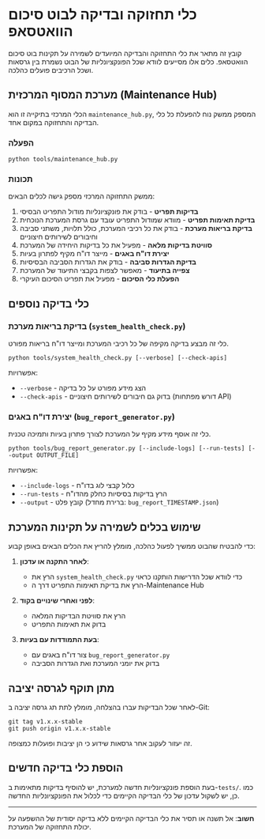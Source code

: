 # כלי תחזוקה ובדיקה לבוט סיכום הוואטסאפ

קובץ זה מתאר את כלי התחזוקה והבדיקה המיועדים לשמירה על תקינות בוט סיכום הוואטסאפ.
כלים אלו מסייעים לוודא שכל הפונקציונליות של הבוט נשמרת בין גרסאות ושכל הרכיבים פועלים כהלכה.

## מערכת המסוף המרכזית (Maintenance Hub)

הכלי המרכזי בתיקייה זו הוא `maintenance_hub.py`, המספק ממשק נוח להפעלת כל כלי הבדיקה והתחזוקה במקום אחד.

### הפעלה

```
python tools/maintenance_hub.py
```

### תכונות

ממשק התחזוקה המרכזי מספק גישה לכלים הבאים:

1. **בדיקות תפריט** - בודק את פונקציונליות מודול התפריט הבסיסי
2. **בדיקת תאימות תפריט** - מוודא שמודול התפריט עובד עם גרסת המערכת הנוכחית
3. **בדיקת בריאות מערכת** - בודק את כל רכיבי המערכת, כולל תלויות, משתני סביבה וחיבורים לשירותים חיצוניים
4. **סוויטת בדיקות מלאה** - מפעיל את כל בדיקות היחידה של המערכת
5. **יצירת דו"ח באגים** - מייצר דו"ח מקיף לפתרון בעיות
6. **בדיקת הגדרות סביבה** - בודק את הגדרות הסביבה הבסיסיות
7. **צפייה בתיעוד** - מאפשר לצפות בקבצי התיעוד של המערכת
8. **הפעלת כלי הסיכום** - מפעיל את תפריט הסיכום העיקרי

## כלי בדיקה נוספים

### בדיקת בריאות מערכת (`system_health_check.py`)

כלי זה מבצע בדיקה מקיפה של כל רכיבי המערכת ומייצר דו"ח בריאות מפורט.

```
python tools/system_health_check.py [--verbose] [--check-apis]
```

אפשרויות:
- `--verbose` - הצג מידע מפורט על כל בדיקה
- `--check-apis` - בדוק גם חיבורים לשירותים חיצוניים (דורש מפתחות API)

### יצירת דו"ח באגים (`bug_report_generator.py`)

כלי זה אוסף מידע מקיף על המערכת לצורך פתרון בעיות ותמיכה טכנית.

```
python tools/bug_report_generator.py [--include-logs] [--run-tests] [--output OUTPUT_FILE]
```

אפשרויות:
- `--include-logs` - כלול קבצי לוג בדו"ח
- `--run-tests` - הרץ בדיקות בסיסיות כחלק מהדו"ח
- `--output` - קובץ פלט (ברירת מחדל: `bug_report_TIMESTAMP.json`)

## שימוש בכלים לשמירה על תקינות המערכת

כדי להבטיח שהבוט ממשיך לפעול כהלכה, מומלץ להריץ את הכלים הבאים באופן קבוע:

1. **לאחר התקנה או עדכון**:
   - הרץ את `system_health_check.py` כדי לוודא שכל הדרישות הותקנו כראוי
   - הרץ את בדיקת תאימות התפריט דרך ה-Maintenance Hub

2. **לפני ואחרי שינויים בקוד**:
   - הרץ את סוויטת הבדיקות המלאה
   - בדוק את תאימות התפריט

3. **בעת התמודדות עם בעיות**:
   - צור דו"ח באגים עם `bug_report_generator.py`
   - בדוק את יומני המערכת ואת הגדרות הסביבה

## מתן תוקף לגרסה יציבה

לאחר שכל הבדיקות עברו בהצלחה, מומלץ לתת תג גרסה יציבה ב-Git:

```
git tag v1.x.x-stable
git push origin v1.x.x-stable
```

זה יעזור לעקוב אחר גרסאות שידוע כי הן יציבות ופועלות כמצופה.

## הוספת כלי בדיקה חדשים

בעת הוספת פונקציונליות חדשה למערכת, יש להוסיף בדיקות מתאימות ב-`tests/`.
כמו כן, יש לשקול עדכון של כלי הבדיקה הקיימים כדי לכלול את הפונקציונליות החדשה.

---

**חשוב**: אל תשנה או תסיר את כלי הבדיקה הקיימים ללא בדיקה יסודית של ההשפעה על יכולת התחזוקה של המערכת. 